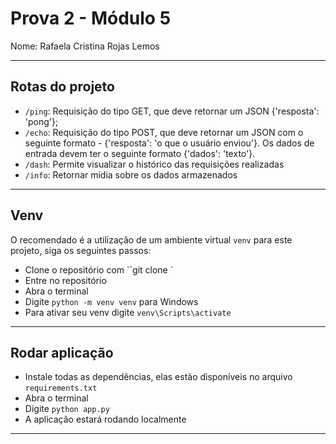 # Prova 2 - Módulo 5

Nome: Rafaela Cristina Rojas Lemos

---

## Rotas do projeto

- `/ping`: Requisição do tipo GET, que deve retornar um JSON {'resposta': 'pong'};
- `/echo`: Requisição do tipo POST, que deve retornar um JSON com o seguinte formato - {'resposta': 'o que o usuário enviou'}. Os dados de entrada devem ter o seguinte formato {'dados': 'texto'}.
- `/dash`: Permite visualizar o histórico das requisições realizadas
- `/info`: Retornar mídia sobre os dados armazenados

---

## Venv

O recomendado é a utilização de um ambiente virtual `venv` para este projeto, siga os seguintes passos:

- Clone o repositório com ``git clone <link>`
- Entre no repositório
- Abra o terminal
- Digite `python -m venv venv` para Windows
- Para ativar seu venv digite `venv\Scripts\activate`

---

## Rodar aplicação

- Instale todas as dependências, elas estão disponíveis no arquivo `requirements.txt`
- Abra o terminal
- Digite `python app.py`
- A aplicação estará rodando localmente

---


